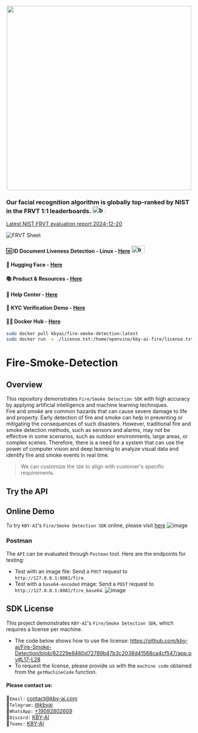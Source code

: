 <p align="center">
  <a href="https://play.google.com/store/apps/dev?id=7086930298279250852" target="_blank">
    <img alt="" src="https://github-production-user-asset-6210df.s3.amazonaws.com/125717930/246971879-8ce757c3-90dc-438d-807f-3f3d29ddc064.png" width=500/>
  </a>  
</p>

### Our facial recognition algorithm is globally top-ranked by NIST in the FRVT 1:1 leaderboards. <span><img src="https://github.com/kby-ai/.github/assets/125717930/bcf351c5-8b7a-496e-a8f9-c236eb8ad59e" alt="badge" width="36" height="20"></span>  
[Latest NIST FRVT evaluation report 2024-12-20](https://pages.nist.gov/frvt/html/frvt11.html)  

![FRVT Sheet](https://github.com/user-attachments/assets/16b4cee2-3a91-453f-94e0-9e81262393d7)

#### 🆔 ID Document Liveness Detection - Linux - [Here](https://web.kby-ai.com)  <span><img src="https://github.com/kby-ai/.github/assets/125717930/bcf351c5-8b7a-496e-a8f9-c236eb8ad59e" alt="badge" width="36" height="20"></span>
#### 🤗 Hugging Face - [Here](https://huggingface.co/kby-ai)
#### 📚 Product & Resources - [Here](https://github.com/kby-ai/Product)
#### 🛟 Help Center - [Here](https://docs.kby-ai.com)
#### 💼 KYC Verification Demo - [Here](https://github.com/kby-ai/KYC-Verification-Demo-Android)
#### 🙋‍♀️ Docker Hub - [Here](https://hub.docker.com/r/kbyai/fire-smoke-detection)
```bash
sudo docker pull kbyai/fire-smoke-detection:latest
sudo docker run -v ./license.txt:/home/openvino/kby-ai-fire/license.txt -p 8081:8080 -p 9001:9000 kbyai/fire-smoke-detection:latest
```
# Fire-Smoke-Detection

## Overview

This repository demonstrates  `Fire/Smoke Detection SDK` with high accuracy by applying artificial intelligence and machine learning techniques. </br>
Fire and smoke are common hazards that can cause severe damage to life and property. Early detection of fire and smoke can help in preventing or mitigating the consequences of such disasters. However, traditional fire and smoke detection methods, such as sensors and alarms, may not be effective in some scenarios, such as outdoor environments, large areas, or complex scenes. Therefore, there is a need for a system that can use the power of computer vision and deep learning to analyze visual data and identify fire and smoke events in real time.
> We can customize the `SDK` to align with customer's specific requirements.

## Try the API
## Online Demo
To try `KBY-AI`'s `Fire/Smoke Detection SDK` online, please visit [here](https://huggingface.co/spaces/kby-ai/FireSmokeDetection)
 ![image](https://github.com/user-attachments/assets/28f04d35-090b-4d34-864d-100b6a9374da)
 
### Postman
  The `API` can be evaluated through `Postman` tool. Here are the endpoints for testing:
  - Test with an image file: Send a `POST` request to `http://127.0.0.1:8081/fire`.
  - Test with a `base64-encoded` image: Send a `POST` request to `http://127.0.0.1:8081/fire_base64`.
  ![image](https://github.com/user-attachments/assets/8518eb28-23a6-451c-8610-79a5ad560f28)

## SDK License
This project demonstrates `KBY-AI`'s `Fire/Smoke Detection SDK`, which requires a license per machine.</br>
- The code below shows how to use the license: https://github.com/kby-ai/Fire-Smoke-Detection/blob/82229e8460d72789b47b3c2038d41568ca4cf547/app.py#L17-L28
- To request the license, please provide us with the `machine code` obtained from the `getMachineCode` function.</br>
#### Please contact us:</br>
🧙`Email:` contact@kby-ai.com</br>
🧙`Telegram:` [@kbyai](https://t.me/kbyai)</br>
🧙`WhatsApp:` [+19092802609](https://wa.me/+19092802609)</br>
🧙`Discord:` [KBY-AI](https://discord.gg/CgHtWQ3k9T)</br>
🧙`Teams:` [KBY-AI](https://teams.live.com/l/invite/FBAYGB1-IlXkuQM3AY)</br>


